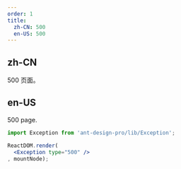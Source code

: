 ```yaml
---
order: 1
title:
  zh-CN: 500
  en-US: 500
---
```


## zh-CN

500 页面。

## en-US

500 page.

````jsx
import Exception from 'ant-design-pro/lib/Exception';

ReactDOM.render(
  <Exception type="500" />
, mountNode);
````
